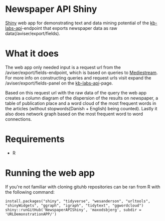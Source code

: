 # Newspaper API  Shiny
[Shiny](https://shiny.posit.co) web app for demonstrating text and data mining potential of the [kb-labs-api](http://labs.statsbiblioteket.dk/labsapi/api//api-docs?url=/labsapi/api/openapi.yaml)-endpoint that exports newspaper data as raw data(/aviser/export/fields). 

# What it does 

The web app only needed input is a request url from the /aviser/export/fields-endpoint, which is based on queries to [Mediestream](https://www2.statsbiblioteket.dk/mediestream/avis/search/cykel%20AND%20lplace%3AKøbenhavn). For more info on constructing queries and request urls visit expand the /aviser/export/fields-panel on the [kb-labs-api](http://labs.statsbiblioteket.dk/labsapi/api//api-docs?url=/labsapi/api/openapi.yaml)-page.  

Based on this request url with the raw data of the query the web app creates a column diagram of the dispersion of the results on newspaper, a table of publication place and a word cloud of the most frequent words in the articles (without stopwords(Danish + English) being counted). Lastly it also does network graph based on the most frequent word to word connections. 

# Requirements
* R

# Running the web app
If you're not familiar with cloning gituhb repositories can be ran from R with the following command: 

```
install.packages("shiny", "tidyverse", "wesanderson", "urltools", "shinyWidgets", "ggraph", "igraph", "tidytext", "ggwordcloud")
shiny::runGitHub('NewspaperAPIShiny', 'maxodsbjerg', subdir = 'URLDemonstrationAPP/')
```

